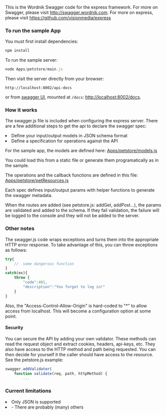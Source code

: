 This is the Wordnik Swagger code for the express framework.  For more on Swagger, please visit http://swagger.wordnik.com.  For more on express, please visit https://github.com/visionmedia/express

### To run the sample App

You must first install dependencies:

```js
npm install 
```

To run the sample server:
```js
node Apps/petstore/main.js
```

Then visit the server directly from your browser:

```
http://localhost:8002/api-docs
```

or from [swagger UI](https://github.com/wordnik/swagger-ui), mounted at `/docs`: [http://localhost:8002/docs](http://localhost:8002/docs).

### How it works

The swagger.js file is included when configuring the express server.  There
are a few additional steps to get the api to declare the swagger spec:

<li> Define your input/output models in JSON schema format

<li> Define a specification for operations against the API

For the sample app, the models are defined here: [Apps/petstore/models.js](https://github.com/wordnik/swagger-node-express/blob/master/Apps/petstore/models.js)

You could load this from a static file or generate them programatically as in the
sample.

The operations and the callback functions are defined in this file: [Apps/petstore/petResources.js](https://github.com/wordnik/swagger-node-express/blob/master/Apps/petstore/petResources.js)

Each spec defines input/output params with helper functions to generate the swagger
metadata.

When the routes are added (see petstore.js: addGet, addPost...), the params
are validated and added to the schema.  If they fail validation, the failure
will be logged to the console and they will not be added to the server.

### Other notes

The swagger.js code wraps exceptions and turns them into the appropriate HTTP
error response.  To take advantage of this, you can throw exceptions as follows:

```js
try{
	//	some dangerous function
}
catch(ex){
	throw {
		"code":401,
		"description":"You forgot to log in!"
	}
}
```

Also, the "Access-Control-Allow-Origin" is hard-coded to "*" to allow access from
localhost.  This will become a configuration option at some point.

#### Security

You can secure the API by adding your own validator.  These methods can read the
request object and extract cookies, headers, api-keys, etc.  They also have
access to the HTTP method and path being requested.  You can then decide for
yourself it the caller should have access to the resource.  See the petstore.js
example:

```js
swagger.addValidator(
	function validate(req, path, httpMethod) {
		...
```


### Current limitations

<li> Only JSON is supported </li>

<li> - There are probably (many) others </li>
